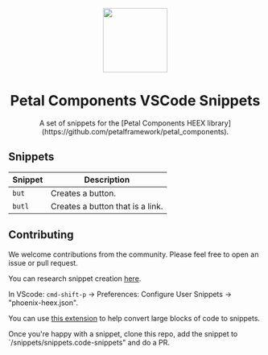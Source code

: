 <p align="center">
  <img src="https://res.cloudinary.com/wickedsites/image/upload/v1635752721/petal/logo_rh2ras.png" height="128">

  <h1 align="center">Petal Components VSCode Snippets</h1>

  <p align="center">
    A set of snippets for the [Petal Components HEEX library](https://github.com/petalframework/petal_components).
  </p>
</p>

## Snippets

| Snippet | Description |
| ------- | --------------------------------------------- |
|`but`| Creates a button.|
|`butl`| Creates a button that is a link.|

## Contributing

We welcome contributions from the community. Please feel free to open an issue or pull request.

You can research snippet creation [here](https://code.visualstudio.com/docs/editor/userdefinedsnippets#_snippet-syntax).

In VScode: `cmd-shift-p` -> Preferences: Configure User Snippets -> "phoenix-heex.json".

You can use [this extension](https://marketplace.visualstudio.com/items?itemName=nsfilho.tosnippet) to help convert large blocks of code to snippets.

Once you're happy with a snippet, clone this repo, add the snippet to `/snippets/snippets.code-snippets" and do a PR.
